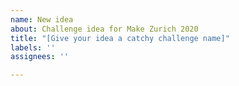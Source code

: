```yaml
---
name: New idea
about: Challenge idea for Make Zurich 2020
title: "[Give your idea a catchy challenge name]"
labels: ''
assignees: ''

---
```


<!--
1. Start by descripting in one sentence the problem you're trying to solve with your idea. Try to make the context of the problem clear and highlight why existing solutions are insufficient.

2. Then write down your idea to tackle the problem, in a good level of detail to get others hooked up! Include images and other graphic material if you think that will help getting your point across.

3. On March 20th, during the kick-off, you will have 5 minutes on stage to pitch your idea to other participants and team up with those interested in it. No slides! This very same github issue will be on screen for you to present.

-->

